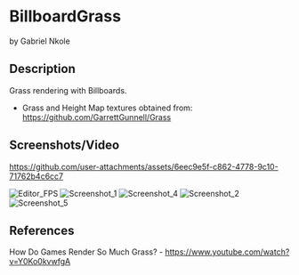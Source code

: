 # BillboardGrass
by Gabriel Nkole

## Description
Grass rendering with Billboards.
- Grass and Height Map textures obtained from: https://github.com/GarrettGunnell/Grass

## Screenshots/Video
https://github.com/user-attachments/assets/6eec9e5f-c862-4778-9c10-71762b4c6cc7

![Editor_FPS](https://github.com/user-attachments/assets/ae970ac3-ab41-49fd-a933-034ef40cdd31)
![Screenshot_1](https://github.com/user-attachments/assets/e0a3064c-343a-4380-9922-f5541760a67c)
![Screenshot_4](https://github.com/user-attachments/assets/4de1866a-5499-45f1-a769-388dc431d677)
![Screenshot_2](https://github.com/user-attachments/assets/fc4f2281-49c5-4a42-b97c-d272416c57a7)
![Screenshot_5](https://github.com/user-attachments/assets/fa9024b7-e94c-4962-b5de-a40d28a5f256)


## References
How Do Games Render So Much Grass? - https://www.youtube.com/watch?v=Y0Ko0kvwfgA

